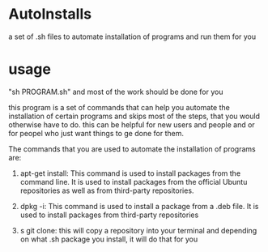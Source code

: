 # AutoInstalls
a set of .sh files to automate installation of programs and run them for you
# usage
"sh PROGRAM.sh" and most of the work should be done for you

this program is a set of commands that can help you automate the installation of certain programs and skips most of the steps, that you would otherwise have to do. this can be helpful for new users and people and or for peopel who just want things to ge done for them.

The commands that you are used to automate the installation of programs are:

1. apt-get install: This command is used to install packages from the command line. It is used to install packages from the official Ubuntu repositories as well as from third-party repositories.

2. dpkg -i: This command is used to install a package from a .deb file. It is used to install packages from third-party repositories

3. s git clone: this will copy a repository into your terminal and depending on what .sh package you install, it will do that for you
